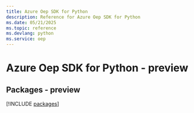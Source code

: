 ```yaml
---
title: Azure Oep SDK for Python
description: Reference for Azure Oep SDK for Python
ms.date: 05/21/2025
ms.topic: reference
ms.devlang: python
ms.service: oep
---
```

# Azure Oep SDK for Python - preview
## Packages - preview
[!INCLUDE [packages](oep-index.md)]